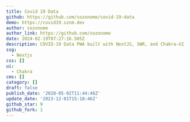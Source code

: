 ```yaml
---
title: Covid 19 Data
github: https://github.com/sozonome/covid-19-data
demo: https://covid19.sznm.dev
author: sozonome
author_link: https://github.com/sozonome
date: 2024-02-19T07:27:16.505Z
description: COVID-19 Data PWA built with NextJS, SWR, and Chakra-UI
ssg:
  - Nextjs
css: []
ui:
  - Chakra
cms: []
category: []
draft: false
publish_date: '2020-05-02T11:44:46Z'
update_date: '2023-12-01T15:18:46Z'
github_star: 9
github_fork: 1
---
```

